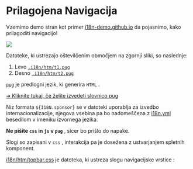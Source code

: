 # Prilagojena Navigacija

Vzemimo demo stran kot primer [i18n-demo.github.io](//i18n-demo.github.io) da pojasnimo, kako prilagoditi navigacijo!

![](https://p.3ti.site/1731036697.avif)

Datoteke, ki ustrezajo oštevilčenim območjem na zgornji sliki, so naslednje:

1. Levo [`.i18n/htm/t1.pug`](https://github.com/i18n-site/demo.i18n.site/blob/main/.i18n/htm/t1.pug)
2. Desno [`.i18n/htm/t2.pug`](https://github.com/i18n-site/demo.i18n.site/blob/main/.i18n/htm/t2.pug)

[`pug`](https://pugjs.org) je predlogni jezik, ki generira `HTML` .

[➔ Kliknite tukaj, če želite izvedeti slovnico pug](https://pugjs.org)

Niz formata `${I18N.sponsor}` se v datoteki uporablja za izvedbo internacionalizacije, njegova vsebina pa bo nadomeščena z [i18n.yml](https://github.com/i18n-site/demo.i18n.site/blob/main/en/i18n.yml) besedilom v imeniku izvornega jezika.

**Ne pišite `css` in `js` v `pug`** , sicer bo prišlo do napake.

Slogi so zapisani v `css` , interakcija pa je dosežena z ustvarjanjem spletnih komponent.

[i18n/htm/topbar.css](https://github.com/i18n-site/demo.i18n.site/blob/main/.i18n/htm/topbar.css) je datoteka, ki ustreza slogu navigacijske vrstice :